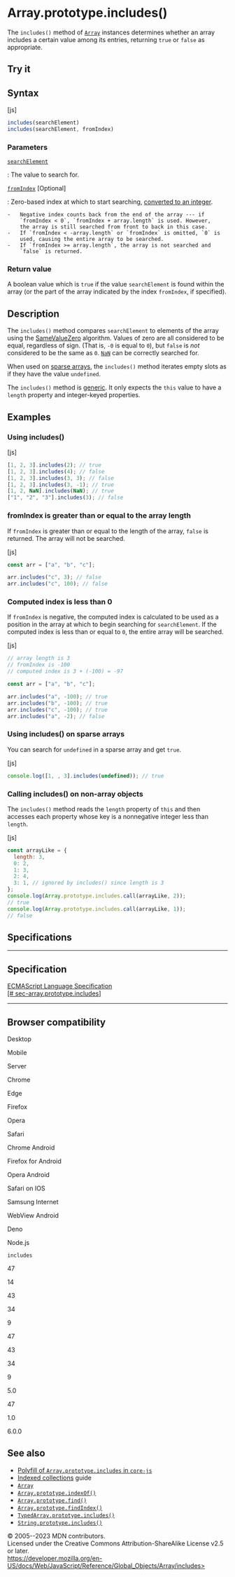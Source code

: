 Array.prototype.includes()
==========================


The `includes()` method of [`Array`](../array) instances determines
whether an array includes a certain value among its entries, returning
`true` or `false` as appropriate.



Try it 
------






Syntax
------




[js]


```js
includes(searchElement)
includes(searchElement, fromIndex)
```





### Parameters



[`searchElement`](#searchelement)

:   The value to search for.

[`fromIndex`](#fromindex) [Optional]

:   Zero-based index at which to start searching, [converted to an
    integer](../number#integer_conversion).

    -   Negative index counts back from the end of the array --- if
        `fromIndex < 0`, `fromIndex + array.length` is used. However,
        the array is still searched from front to back in this case.
    -   If `fromIndex < -array.length` or `fromIndex` is omitted, `0` is
        used, causing the entire array to be searched.
    -   If `fromIndex >= array.length`, the array is not searched and
        `false` is returned.




### Return value 


A boolean value which is `true` if the value `searchElement` is found
within the array (or the part of the array indicated by the index
`fromIndex`, if specified).




Description
-----------


The `includes()` method compares `searchElement` to elements of the
array using the
[SameValueZero](https://developer.mozilla.org/en-US/docs/Web/JavaScript/Equality_comparisons_and_sameness#same-value-zero_equality)
algorithm. Values of zero are all considered to be equal, regardless of
sign. (That is, `-0` is equal to `0`), but `false` is *not* considered
to be the same as `0`. [`NaN`](../nan) can be correctly searched for.

When used on [sparse
arrays](https://developer.mozilla.org/en-US/docs/Web/JavaScript/Guide/Indexed_collections#sparse_arrays),
the `includes()` method iterates empty slots as if they have the value
`undefined`.

The `includes()` method is [generic](../array#generic_array_methods). It
only expects the `this` value to have a `length` property and
integer-keyed properties.




Examples
--------



### Using includes() 




[js]


```js
[1, 2, 3].includes(2); // true
[1, 2, 3].includes(4); // false
[1, 2, 3].includes(3, 3); // false
[1, 2, 3].includes(3, -1); // true
[1, 2, NaN].includes(NaN); // true
["1", "2", "3"].includes(3); // false
```





### fromIndex is greater than or equal to the array length 


If `fromIndex` is greater than or equal to the length of the array,
`false` is returned. The array will not be searched.



[js]


```js
const arr = ["a", "b", "c"];

arr.includes("c", 3); // false
arr.includes("c", 100); // false
```





### Computed index is less than 0 


If `fromIndex` is negative, the computed index is calculated to be used
as a position in the array at which to begin searching for
`searchElement`. If the computed index is less than or equal to `0`, the
entire array will be searched.



[js]


```js
// array length is 3
// fromIndex is -100
// computed index is 3 + (-100) = -97

const arr = ["a", "b", "c"];

arr.includes("a", -100); // true
arr.includes("b", -100); // true
arr.includes("c", -100); // true
arr.includes("a", -2); // false
```





### Using includes() on sparse arrays 


You can search for `undefined` in a sparse array and get `true`.



[js]


```js
console.log([1, , 3].includes(undefined)); // true
```





### Calling includes() on non-array objects 


The `includes()` method reads the `length` property of `this` and then
accesses each property whose key is a nonnegative integer less than
`length`.



[js]


```js
const arrayLike = {
  length: 3,
  0: 2,
  1: 3,
  2: 4,
  3: 1, // ignored by includes() since length is 3
};
console.log(Array.prototype.includes.call(arrayLike, 2));
// true
console.log(Array.prototype.includes.call(arrayLike, 1));
// false
```




Specifications
--------------


  ---------------------------------------------------------------------------------------------------------------------------------
  Specification
  ---------------------------------------------------------------------------------------------------------------------------------
  [ECMAScript Language Specification\
  [\#
  sec-array.prototype.includes]](https://tc39.es/ecma262/multipage/indexed-collections.html#sec-array.prototype.includes)

  ---------------------------------------------------------------------------------------------------------------------------------


Browser compatibility 
---------------------




Desktop

Mobile

Server

Chrome

Edge

Firefox

Opera

Safari

Chrome Android

Firefox for Android

Opera Android

Safari on IOS

Samsung Internet

WebView Android

Deno

Node.js

`includes`

47

14

43

34

9

47

43

34

9

5.0

47

1.0

6.0.0


See also 
--------


-   [Polyfill of `Array.prototype.includes` in
    `core-js`](https://github.com/zloirock/core-js#ecmascript-array)
-   [Indexed
    collections](https://developer.mozilla.org/en-US/docs/Web/JavaScript/Guide/Indexed_collections)
    guide
-   [`Array`](../array)
-   [`Array.prototype.indexOf()`](indexof)
-   [`Array.prototype.find()`](find)
-   [`Array.prototype.findIndex()`](findindex)
-   [`TypedArray.prototype.includes()`](../typedarray/includes)
-   [`String.prototype.includes()`](../string/includes)




© 2005--2023 MDN contributors.\
Licensed under the Creative Commons Attribution-ShareAlike License v2.5
or later.\
https://developer.mozilla.org/en-US/docs/Web/JavaScript/Reference/Global_Objects/Array/includes>

